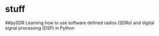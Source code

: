 # stuff
##pySDR
Learning how to use software defined radios (SDRs) and digital signal processing (DSP) in Python
